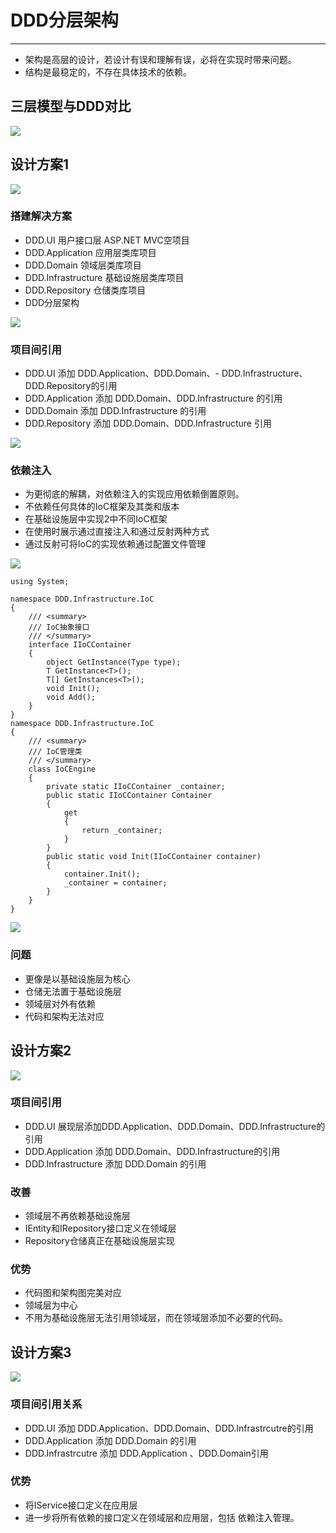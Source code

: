# DDD分层架构 #

---

- 架构是高层的设计，若设计有误和理解有误，必将在实现时带来问题。
- 结构是最稳定的，不存在具体技术的依赖。

## 三层模型与DDD对比 ##

<img src="Files/4933701-a765829a0d2b784b.png" />

## 设计方案1 ##

<img src="Files/4933701-f81ebbfaafda0c6e.png" />

### 搭建解决方案 ###

- DDD.UI 用户接口层 ASP.NET MVC空项目
- DDD.Application 应用层类库项目
- DDD.Domain 领域层类库项目
- DDD.Infrastructure 基础设施层类库项目
- DDD.Repository 仓储类库项目
- DDD分层架构

<img src="Files/4933701-e67babb267007bdc.png" />

### 项目间引用 ###

- DDD.UI 添加 DDD.Application、DDD.Domain、- DDD.Infrastructure、DDD.Repository的引用
- DDD.Application 添加 DDD.Domain、DDD.Infrastructure 的引用
- DDD.Domain 添加 DDD.Infrastructure 的引用
- DDD.Repository 添加 DDD.Domain、DDD.Infrastructure 引用

<img src="Files/4933701-90df754b4701e927.png" />

### 依赖注入 ###

- 为更彻底的解耦，对依赖注入的实现应用依赖倒置原则。
- 不依赖任何具体的IoC框架及其类和版本
- 在基础设施层中实现2中不同IoC框架
- 在使用时展示通过直接注入和通过反射两种方式
- 通过反射可将IoC的实现依赖通过配置文件管理

<img src="Files/4933701-c19c0c0043b0c4d1.png" />

	using System;
	
	namespace DDD.Infrastructure.IoC
	{
	    /// <summary>
	    /// IoC抽象接口
	    /// </summary>
	    interface IIoCContainer
	    {
	        object GetInstance(Type type);
	        T GetInstance<T>();
	        T[] GetInstances<T>();
	        void Init();
	        void Add();
	    }
	}
	namespace DDD.Infrastructure.IoC
	{
	    /// <summary>
	    /// IoC管理类
	    /// </summary>
	    class IoCEngine
	    {
	        private static IIoCContainer _container;
	        public static IIoCContainer Container
	        {
	            get
	            {
	                return _container;
	            }
	        }
	        public static void Init(IIoCContainer container)
	        {
	            container.Init();
	            _container = container;
	        }
	    }
	}

<img src="Files/4933701-87c615bc16ade73b.png" />

### 问题 ###

- 更像是以基础设施层为核心
- 仓储无法置于基础设施层
- 领域层对外有依赖
- 代码和架构无法对应

## 设计方案2 ##

<img src="Files/4933701-9429c04233611647.png" />

### 项目间引用 ###

- DDD.UI 展现层添加DDD.Application、DDD.Domain、DDD.Infrastructure的引用
- DDD.Application 添加 DDD.Domain、DDD.Infrastructure的引用
- DDD.Infrastructure 添加 DDD.Domain 的引用

### 改善 ###

- 领域层不再依赖基础设施层
- IEntity和IRepository接口定义在领域层
- Repository仓储真正在基础设施层实现

### 优势 ###

- 代码图和架构图完美对应
- 领域层为中心
- 不用为基础设施层无法引用领域层，而在领域层添加不必要的代码。

## 设计方案3 ##

<img src="Files/4933701-cb1bed7a4b9dd856.png" />

### 项目间引用关系 ###

- DDD.UI 添加 DDD.Application、DDD.Domain、DDD.Infrastrcutre的引用
- DDD.Application 添加 DDD.Domain 的引用
- DDD.Infrastrcutre 添加 DDD.Application 、DDD.Domain引用

### 优势 ###

- 将IService接口定义在应用层
- 进一步将所有依赖的接口定义在领域层和应用层，包括 依赖注入管理。

